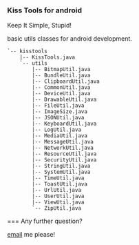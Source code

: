 
### Kiss Tools for android


Keep It Simple, Stupid!

basic utils classes for android development.

```
`-- kisstools
    |-- KissTools.java
    `-- utils
        |-- BitmapUtil.java
        |-- BundleUtil.java
        |-- ClipboardUtil.java
        |-- CommonUtil.java
        |-- DeviceUtil.java
        |-- DrawableUtil.java
        |-- FileUtil.java
        |-- ImageSize.java
        |-- JSONUtil.java
        |-- KeyboardUtil.java
        |-- LogUtil.java
        |-- MediaUtil.java
        |-- MessageUtil.java
        |-- NetworkUtil.java
        |-- ResourceUtil.java
        |-- SecurityUtil.java
        |-- StringUtil.java
        |-- SystemUtil.java
        |-- TimeUtil.java
        |-- ToastUtil.java
        |-- UrlUtil.java
        |-- UserUtil.java
        |-- ViewUtil.java
        `-- ZipUtil.java

```

===
Any further question?

[email](mailto:coder.kiss@gmail.com) me please!

